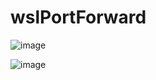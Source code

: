 # wslPortForward
![image](https://github.com/user-attachments/assets/0550c3fa-a0c6-4f67-b967-1e811fd953c6)

![image](https://github.com/user-attachments/assets/fc4c6a97-9116-42d2-b2d1-e26e90b842b5)


